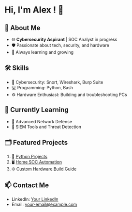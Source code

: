 # Hi, I'm Alex ! 👋

## 🌟 About Me
- 🌐 **Cybersecurity Aspirant** | SOC Analyst in progress
- 🛡️ Passionate about tech, security, and hardware
- 📜 Always learning and growing

## 🛠️ Skills
- 🔐 Cybersecurity: Snort, Wireshark, Burp Suite
- 💻 Programming: Python, Bash
- ⚙️ Hardware Enthusiast: Building and troubleshooting PCs

## 🌱 Currently Learning
- 📘 Advanced Network Defense
- 🔧 SIEM Tools and Threat Detection

## 🗂️ Featured Projects
1. 🐍 [Python Projects](https://github.com/AlexLecourt/Python-Project)
2. 🖥️ [Home SOC Automation](https://github.com/yourusername/project2)
3. 🌐 [Custom Hardware Build Guide](https://github.com/yourusername/project3)

## 📫 Contact Me
- LinkedIn: [Your LinkedIn](https://www.linkedin.com/in/your-profile)
- Email: your-email@example.com
